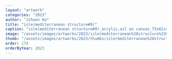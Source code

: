 ```yaml
---
layout: "artwork"
categories: "2023"
author: "Jihoon Ha"
title: "isle(mediterranean structure#9)"
caption: "isle(mediterranean structure#9)_acrylic,oil on canvas_73x61cm_2023"
image: "/assets/images/artworks/2023/isle(mediterranean%20structure%239)%20acrylic%2Coil%20on%20canvas%2073x61cm%202023.jpg"
thumb: "/assets/images/artworks/2023/thumbs/isle(mediterranean%20structure%239)%20acrylic%2Coil%20on%20canvas%2073x61cm%202023.jpg"
order: 170
orderByYear: 2023
---
```

